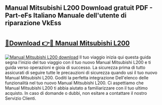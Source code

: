 ## Manual Mitsubishi L200 Download gratuit PDF - Part-eFs Italiano Manuale dell'utente di riparazione VkEss

# <h2><a href="http://df961sb.blite.top/?on=Manual+Mitsubishi+L200">🔗Download 👉🔴 Manual Mitsubishi L200</a></h2>

[![Manual Mitsubishi L200 download](https://i.imgur.com/lujVjoI.png)](http://df961sb.blite.top/?on=Manual+Mitsubishi+L200)
Il tuo viaggio inizia qui questa guida segna l'inizio del tuo viaggio con il tuo nuovo Manual Mitsubishi L200 e ti guida verso operazioni e gioia di successo. La sicurezza prima di tutto assicurati di seguire tutte le precauzioni di sicurezza quando usi il tuo nuovo Manual Mitsubishi L200. Goditi la perfetta integrazione Dell'elenco delle funzionalità nel tuo nuovo Manual Mitsubishi L200. Ci aspettiamo che Manual Mitsubishi L200 ti abbia aiutato a familiarizzare con il tuo ultimo acquisto. In caso di domande o dubbi, non esitare a contattare il nostro Servizio Clienti.
